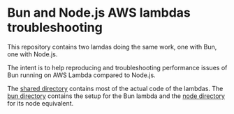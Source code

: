 # Bun and Node.js AWS lambdas troubleshooting

This repository contains two lamdas doing the same work, one with Bun, one with Node.js.

The intent is to help reproducing and troubleshooting performance issues of Bun running on AWS Lambda compared to Node.js.

The [shared directory](./shared/) contains most of the actual code of the lambdas.
The [bun directory](./bun/) contains the setup for the Bun lambda and the [node directory](./node/) for its node equivalent.